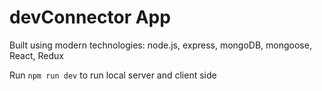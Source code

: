 # devConnector App

Built using modern technologies: node.js, express, mongoDB, mongoose, React, Redux

Run `npm run dev` to run local server and client side
